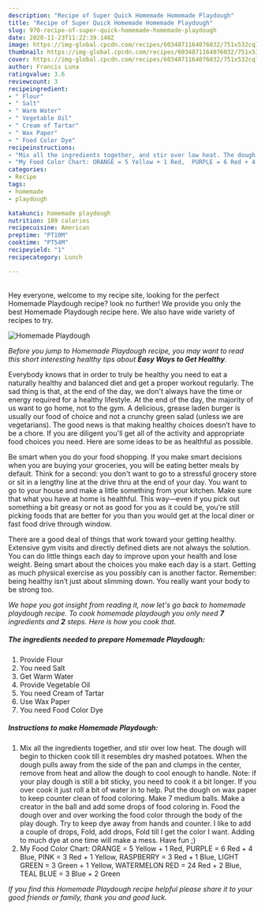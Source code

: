 ```yaml
---
description: "Recipe of Super Quick Homemade Homemade Playdough"
title: "Recipe of Super Quick Homemade Homemade Playdough"
slug: 970-recipe-of-super-quick-homemade-homemade-playdough
date: 2020-11-23T11:22:39.148Z
image: https://img-global.cpcdn.com/recipes/6034871164076032/751x532cq70/homemade-playdough-recipe-main-photo.jpg
thumbnail: https://img-global.cpcdn.com/recipes/6034871164076032/751x532cq70/homemade-playdough-recipe-main-photo.jpg
cover: https://img-global.cpcdn.com/recipes/6034871164076032/751x532cq70/homemade-playdough-recipe-main-photo.jpg
author: Francis Luna
ratingvalue: 3.6
reviewcount: 3
recipeingredient:
- " Flour"
- " Salt"
- " Warm Water"
- " Vegetable Oil"
- " Cream of Tartar"
- " Wax Paper"
- " Food Color Dye"
recipeinstructions:
- "Mix all the ingredients together, and stir over low heat. The dough will begin to thicken cook till it resembles dry mashed potatoes. When the dough pulls away from the side of the pan and clumps in the center, remove from heat and allow the dough to cool enough to handle. Note: if your play dough is still a bit sticky, you need to cook it a bit longer. If you over cook it just roll a bit of water in to help. Put the dough on wax paper to keep counter clean of food coloring. Make 7 medium balls. Make a creator in the ball and add some drops of food coloring in. Food the dough over and over working the food color through the body of the play dough. Try to keep dye away from hands and counter. I like to add a couple of drops, Fold, add drops, Fold till I get the color I want. Adding to much dye at one time will make a mess. Have fun ;)"
- "My Food Color Chart: ORANGE = 5 Yellow + 1 Red,  PURPLE = 6 Red + 4 Blue,   PINK = 3 Red + 1 Yellow,   RASPBERRY = 3 Red + 1 Blue,   LIGHT GREEN = 3 Green + 1 Yellow,  WATERMELON RED = 24 Red + 2 Blue,    TEAL BLUE = 3 Blue + 2 Green"
categories:
- Recipe
tags:
- homemade
- playdough

katakunci: homemade playdough 
nutrition: 189 calories
recipecuisine: American
preptime: "PT10M"
cooktime: "PT54M"
recipeyield: "1"
recipecategory: Lunch

---
```

<br>
Hey everyone, welcome to my recipe site, looking for the perfect Homemade Playdough recipe? look no further! We provide you only the best Homemade Playdough recipe here. We also have wide variety of recipes to try.
<br>


![Homemade Playdough](https://img-global.cpcdn.com/recipes/6034871164076032/751x532cq70/homemade-playdough-recipe-main-photo.jpg)

<i>Before you jump to Homemade Playdough recipe, you may want to read this short interesting healthy tips about <strong>Easy Ways to Get Healthy</strong>.</i>

Everybody knows that in order to truly be healthy you need to eat a naturally healthy and balanced diet and get a proper workout regularly. The sad thing is that, at the end of the day, we don't always have the time or energy required for a healthy lifestyle. At the end of the day, the majority of us want to go home, not to the gym. A delicious, grease laden burger is usually our food of choice and not a crunchy green salad (unless we are vegetarians). The good news is that making healthy choices doesn’t have to be a chore. If you are diligent you'll get all of the activity and appropriate food choices you need. Here are some ideas to be as healthful as possible.

Be smart when you do your food shopping. If you make smart decisions when you are buying your groceries, you will be eating better meals by default. Think for a second: you don't want to go to a stressful grocery store or sit in a lengthy line at the drive thru at the end of your day. You want to go to your house and make a little something from your kitchen. Make sure that what you have at home is healthful. This way—even if you pick out something a bit greasy or not as good for you as it could be, you’re still picking foods that are better for you than you would get at the local diner or fast food drive through window.

There are a good deal of things that work toward your getting healthy. Extensive gym visits and directly defined diets are not always the solution. You can do little things each day to improve upon your health and lose weight. Being smart about the choices you make each day is a start. Getting as much physical exercise as you possibly can is another factor. Remember: being healthy isn’t just about slimming down. You really want your body to be strong too. 


<i>We hope you got insight from reading it, now let's go back to homemade playdough recipe. To cook homemade playdough you only need <strong>7</strong> ingredients and <strong>2</strong> steps. Here is how you cook that.
</i>

##### The ingredients needed to prepare Homemade Playdough:

1. Provide  Flour
1. You need  Salt
1. Get  Warm Water
1. Provide  Vegetable Oil
1. You need  Cream of Tartar
1. Use  Wax Paper
1. You need  Food Color Dye


##### Instructions to make Homemade Playdough:

1. Mix all the ingredients together, and stir over low heat. The dough will begin to thicken cook till it resembles dry mashed potatoes. When the dough pulls away from the side of the pan and clumps in the center, remove from heat and allow the dough to cool enough to handle. Note: if your play dough is still a bit sticky, you need to cook it a bit longer. If you over cook it just roll a bit of water in to help. Put the dough on wax paper to keep counter clean of food coloring. Make 7 medium balls. Make a creator in the ball and add some drops of food coloring in. Food the dough over and over working the food color through the body of the play dough. Try to keep dye away from hands and counter. I like to add a couple of drops, Fold, add drops, Fold till I get the color I want. Adding to much dye at one time will make a mess. Have fun ;)
1. My Food Color Chart: ORANGE = 5 Yellow + 1 Red,  PURPLE = 6 Red + 4 Blue,   PINK = 3 Red + 1 Yellow,   RASPBERRY = 3 Red + 1 Blue,   LIGHT GREEN = 3 Green + 1 Yellow,  WATERMELON RED = 24 Red + 2 Blue,    TEAL BLUE = 3 Blue + 2 Green


<i>If you find this Homemade Playdough recipe helpful please share it to your good friends or family, thank you and good luck.</i>
